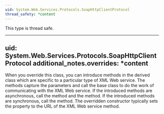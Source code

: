 ```yaml
---
uid: System.Web.Services.Protocols.SoapHttpClientProtocol
thread_safety: *content
---
```


This type is thread safe.


---
uid: System.Web.Services.Protocols.SoapHttpClientProtocol
additional_notes.overrides: *content
---

<p>When you override this class, you can introduce methods in the derived class which are specific to a particular type of XML Web service. The methods capture the parameters and call the base class to do the work of communicating with the XML Web service. If the introduced methods are asynchronous, call the <xref href="System.Web.Services.Protocols.SoapHttpClientProtocol.BeginInvoke(System.String,System.Object[],System.AsyncCallback,System.Object)"></xref> method and the <xref href="System.Web.Services.Protocols.SoapHttpClientProtocol.EndInvoke(System.IAsyncResult)"></xref> method. If the introduced methods are synchronous, call the <xref href="System.Web.Services.Protocols.SoapHttpClientProtocol.Invoke(System.String,System.Object[])"></xref> method. The overridden constructor typically sets the <xref href="System.Web.Services.Protocols.WebClientProtocol.Url"></xref> property to the URL of the XML Web service method.</p>


